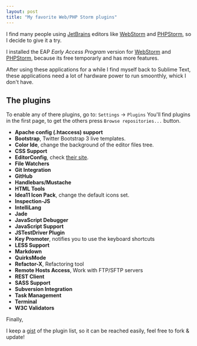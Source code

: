 ```yaml
---
layout: post
title: "My favorite Web/PHP Storm plugins"
---
```


I find many people using [JetBrains](http://jetbrains.com) editors like [WebStorm](http://jetbrains.com/webstorm/) and [PHPStorm](http://jetbrains.com/phpstorm/), so I decide to give it a try.

I installed the EAP *Early Access Program* version for [WebStorm](http://confluence.jetbrains.com/display/WI/WebStorm+EAP) and [PHPStorm](http://confluence.jetbrains.com/display/PhpStorm/PhpStorm+Early+Access+Program), because its free temporarly and has more features.

After using these applications for a while I find myself back to Sublime Text, these applications need a lot of hardware power to run smoonthly, whick I don't have.


## The plugins

To enable any of there plugins, go to: `Settings` -> `Plugins`
You'll find plugins in the first page, to get the others press `Browse repositories...` button.

- **Apache config (.htaccess) support**
- **Bootstrap**, Twitter Bootstrap 3 live templates.
- **Color Ide**, change the background of the editor files tree.
- **CSS Support**
- **EditorConfig**, check [their site](http://editorconfig.org).
- **File Watchers**
- **Git Integration**
- **GitHub**
- **Handlebars/Mustache**
- **HTML Tools**
- **Idea11 Icon Pack**, change the default icons set.
- **Inspection-JS**
- **IntelliLang**
- **Jade**
- **JavaScript Debugger**
- **JavaScript Support**
- **JSTestDriver Plugin**
- **Key Promoter**, notifies you to use the keyboard shortcuts
- **LESS Support**
- **Markdown**
- **QuirksMode**
- **Refactor-X**, Refactoring tool
- **Remote Hosts Access**, Work with FTP/SFTP servers
- **REST Client**
- **SASS Support**
- **Subversion Integration**
- **Task Management**
- **Terminal**
- **W3C Validators**


Finally,

I keep a [gist](https://gist.github.com/AAlakkad/9472711) of the plugin list, so it can be reached easily, feel free to fork & update!